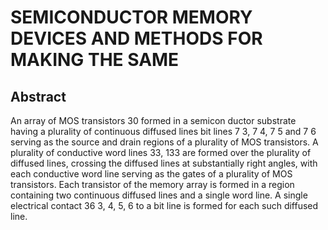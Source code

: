 # SEMICONDUCTOR MEMORY DEVICES AND METHODS FOR MAKING THE SAME

## Abstract
An array of MOS transistors 30 formed in a semicon ductor substrate having a plurality of continuous diffused lines bit lines 7 3, 7 4, 7 5 and 7 6 serving as the source and drain regions of a plurality of MOS transistors. A plurality of conductive word lines 33, 133 are formed over the plurality of diffused lines, crossing the diffused lines at substantially right angles, with each conductive word line serving as the gates of a plurality of MOS transistors. Each transistor of the memory array is formed in a region containing two continuous diffused lines and a single word line. A single electrical contact 36 3, 4, 5, 6 to a bit line is formed for each such diffused line.